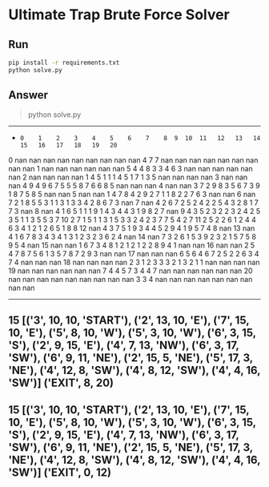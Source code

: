 # Ultimate Trap Brute Force Solver

## Run
```bash
pip install -r requirements.txt
python solve.py
```

## Answer
> python solve.py
--  ---  ---  ---  ---  ---  ---  ---  ---  ---  -  --  --  ---  ---  ---  ---  ---  ---  ---  ---  ---
*     0    1    2    3    4    5    6    7    8  9  10  11   12   13   14   15   16   17   18   19   20
0   nan  nan  nan  nan  nan  nan  nan  nan  nan  4   7   7  nan  nan  nan  nan  nan  nan  nan  nan  nan
1   nan  nan  nan  nan  nan  nan    5    4    4  8   3   3    4    6    3  nan  nan  nan  nan  nan  nan
2   nan  nan  nan  nan    1    4    5    1    1  1   4   5    1    7    1    3    5  nan  nan  nan  nan
3   nan  nan  nan    4    9    4    9    6    7  5   5   5    8    7    6    6    8    5  nan  nan  nan
4   nan  nan    3    7    2    9    8    3    5  6   7   3    9    1    8    7    5    8    5  nan  nan
5   nan  nan    1    4    7    8    4    2    9  2   7   1    1    8    2    2    7    6    3  nan  nan
6   nan    7    2    1    8    5    5    3    1  1   3   1    3    3    4    2    8    6    7    3  nan
7   nan    4    2    6    7    2    5    2    4  2   2   5    4    3    2    8    1    7    7    3  nan
8   nan    4    1    6    5    1    1    1    9  1   4   3    4    4    3    1    9    8    2    7  nan
9     4    3    5    2    3    2    2    3    2  4   2   5    3    5    1    1    3    5    5    3    7
10    2    7    1    5    1    1    3    1    5  3   3   2    4    2    3    7    7    5    4    2    7
11    2    5    2    2    6    1    2    4    4  6   3   4    1    2    1    2    6    5    1    8    8
12  nan    4    3    7    5    1    9    3    4  4   5   2    9    4    1    9    5    7    4    8  nan
13  nan    4    1    6    7    8    3    4    3  4   1   3    1    2    3    2    3    6    2    4  nan
14  nan    7    3    2    6    1    5    3    9  2   3   2    1    5    7    5    8    9    5    4  nan
15  nan  nan    1    6    7    3    4    8    1  2   1   2    1    2    2    8    9    4    1  nan  nan
16  nan  nan    2    5    4    7    8    7    5  6   1   3    5    7    8    7    2    9    3  nan  nan
17  nan  nan  nan    6    5    6    4    6    7  2   5   2    2    6    3    4    7    4  nan  nan  nan
18  nan  nan  nan  nan    2    3    1    2    3  3   3   2    1    3    2    1    1  nan  nan  nan  nan
19  nan  nan  nan  nan  nan  nan    7    4    4  5   7   3    4    4    7  nan  nan  nan  nan  nan  nan
20  nan  nan  nan  nan  nan  nan  nan  nan  nan  3   3   4  nan  nan  nan  nan  nan  nan  nan  nan  nan
--  ---  ---  ---  ---  ---  ---  ---  ---  ---  -  --  --  ---  ---  ---  ---  ---  ---  ---  ---  ---
15
[('3', 10, 10, 'START'),
 ('2', 13, 10, 'E'),
 ('7', 15, 10, 'E'),
 ('5', 8, 10, 'W'),
 ('5', 3, 10, 'W'),
 ('6', 3, 15, 'S'),
 ('2', 9, 15, 'E'),
 ('4', 7, 13, 'NW'),
 ('6', 3, 17, 'SW'),
 ('6', 9, 11, 'NE'),
 ('2', 15, 5, 'NE'),
 ('5', 17, 3, 'NE'),
 ('4', 12, 8, 'SW'),
 ('4', 8, 12, 'SW'),
 ('4', 4, 16, 'SW')]
('EXIT', 8, 20)
----------------

15
[('3', 10, 10, 'START'),
 ('2', 13, 10, 'E'),
 ('7', 15, 10, 'E'),
 ('5', 8, 10, 'W'),
 ('5', 3, 10, 'W'),
 ('6', 3, 15, 'S'),
 ('2', 9, 15, 'E'),
 ('4', 7, 13, 'NW'),
 ('6', 3, 17, 'SW'),
 ('6', 9, 11, 'NE'),
 ('2', 15, 5, 'NE'),
 ('5', 17, 3, 'NE'),
 ('4', 12, 8, 'SW'),
 ('4', 8, 12, 'SW'),
 ('4', 4, 16, 'SW')]
('EXIT', 0, 12)
----------------


